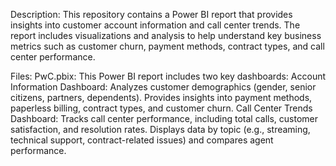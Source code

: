 Description:
This repository contains a Power BI report that provides insights into customer account information and call center trends. The report includes visualizations and analysis to help understand key business metrics such as customer churn, payment methods, contract types, and call center performance.

Files:
PwC.pbix: This Power BI report includes two key dashboards:
Account Information Dashboard:
Analyzes customer demographics (gender, senior citizens, partners, dependents).
Provides insights into payment methods, paperless billing, contract types, and customer churn.
Call Center Trends Dashboard:
Tracks call center performance, including total calls, customer satisfaction, and resolution rates.
Displays data by topic (e.g., streaming, technical support, contract-related issues) and compares agent performance.
